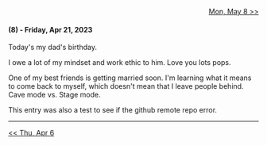 <p align="right">
  <a href=""> Mon, May 8 >> </a>
</p>

#### (8) - Friday, Apr 21, 2023

Today's my dad's birthday.

I owe a lot of my mindset and work ethic to him. Love you lots pops.

One of my best friends is getting married soon. I'm learning what it means to come back to myself, which doesn't mean that I leave people behind. Cave mode vs. Stage mode.

This entry was also a test to see if the github remote repo error.

---

<p align="left">
  <a href="https://github.com/B-Salinas/github-should-have-a-blog/blob/main/23/04-06-algoexpert.md"> << Thu, Apr 6 </a>
</p>
